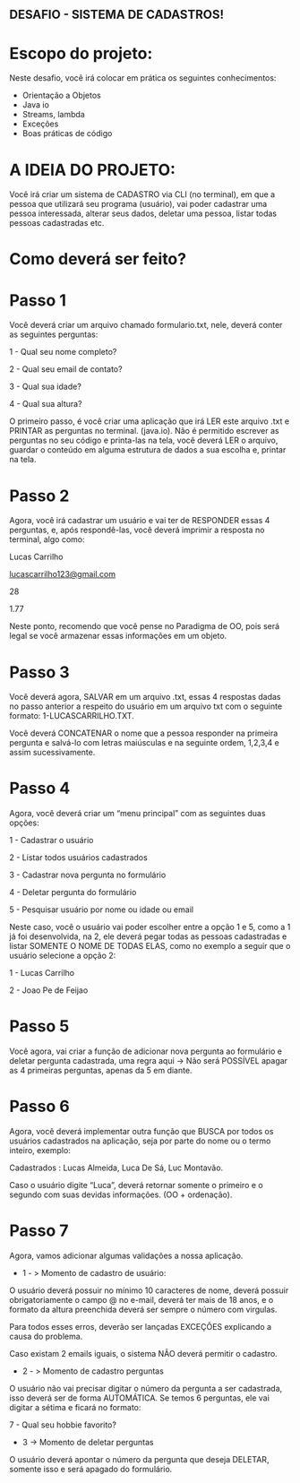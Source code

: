 ## DESAFIO - SISTEMA DE CADASTROS! 

# Escopo do projeto:

Neste desafio, você irá colocar em prática os seguintes conhecimentos:

- Orientação a Objetos
- Java io
- Streams, lambda
- Exceções
- Boas práticas de código

# A IDEIA DO PROJETO:

Você irá criar um sistema de CADASTRO via CLI (no terminal), em que a pessoa que utilizará seu programa (usuário), vai poder cadastrar uma pessoa interessada, alterar seus dados, deletar uma pessoa, listar todas pessoas cadastradas etc.

# Como deverá ser feito?


# Passo 1 

Você deverá criar um arquivo chamado formulario.txt, nele, deverá conter as seguintes perguntas:

1 - Qual seu nome completo?

2 - Qual seu email de contato?

3 - Qual sua idade?

4 - Qual sua altura?



O primeiro passo, é você criar uma aplicação que irá LER este arquivo .txt e PRINTAR as perguntas no terminal. (java.io).
Não é permitido escrever as perguntas no seu código e printa-las na tela, você deverá LER o arquivo, guardar o conteúdo em alguma estrutura de dados a sua escolha e, printar na tela.


# Passo 2 

Agora, você irá cadastrar um usuário e vai ter de RESPONDER essas 4 perguntas, e, após respondê-las, você deverá imprimir a resposta no terminal, algo como:

Lucas Carrilho 

lucascarrilho123@gmail.com

28

1.77

Neste ponto, recomendo que você pense no Paradigma de OO, pois será legal se você armazenar essas informações em um objeto.


# Passo 3 

Você deverá agora, SALVAR em um arquivo .txt, essas 4 respostas dadas no passo anterior a respeito do usuário em um arquivo txt com o seguinte formato: 1-LUCASCARRILHO.TXT.

Você deverá CONCATENAR o nome que a pessoa responder na primeira pergunta e salvá-lo com letras maiúsculas e na seguinte ordem, 1,2,3,4 e assim sucessivamente.

# Passo 4

Agora, você deverá criar um “menu principal” com as seguintes duas opções:

1 - Cadastrar o usuário

2 - Listar todos usuários cadastrados

3 - Cadastrar nova pergunta no formulário

4 - Deletar pergunta do formulário

5 - Pesquisar usuário por nome ou idade ou email

Neste caso, você o usuário vai poder escolher entre a opção 1 e 5, como a 1 já foi desenvolvida, na 2, ele deverá pegar todas as pessoas cadastradas e listar SOMENTE O NOME DE TODAS ELAS, como no exemplo a seguir que o usuário selecione a opção 2:

1 - Lucas Carrilho

2 - Joao Pe de Feijao


# Passo 5

Você agora, vai criar a função de adicionar nova pergunta ao formulário e deletar pergunta cadastrada, uma regra aqui -> Não será POSSÍVEL apagar as 4 primeiras perguntas, apenas da 5 em diante.


# Passo 6

Agora, você deverá implementar outra função que BUSCA por todos os usuários cadastrados na aplicação, seja por parte do nome ou o termo inteiro, exemplo:

Cadastrados : Lucas Almeida, Luca De Sá, Luc Montavão.

Caso o usuário digite “Luca”, deverá retornar somente o primeiro e o segundo com suas devidas informações. (OO + ordenação).


# Passo 7

Agora, vamos adicionar algumas validações a nossa aplicação.

- 1 - > Momento de cadastro de usuário:

O usuário deverá possuir no mínimo 10 caracteres de nome, deverá possuir obrigatoriamente o campo @ no e-mail, deverá ter mais de 18 anos, e o formato da altura preenchida deverá ser sempre o número com virgulas.

Para todos esses erros, deverão ser lançadas EXCEÇÕES explicando a causa do problema.

Caso existam 2 emails iguais, o sistema NÃO deverá permitir o cadastro.


- 2 - > Momento de cadastro perguntas

O usuário não vai precisar digitar o número da pergunta a ser cadastrada, isso deverá ser de forma AUTOMÁTICA.
Se temos 6 perguntas, ele vai digitar a sétima e ficará no formato:

7 - Qual seu hobbie favorito?

- 3 -> Momento de deletar perguntas

O usuário deverá apontar o número da pergunta que deseja DELETAR, somente isso e será apagado do formulário.
